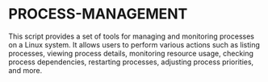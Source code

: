 # PROCESS-MANAGEMENT
This script provides a set of tools for managing and monitoring processes on a Linux system. It allows users to perform various actions such as listing processes, viewing process details, monitoring resource usage, checking process dependencies, restarting processes, adjusting process priorities, and more.
